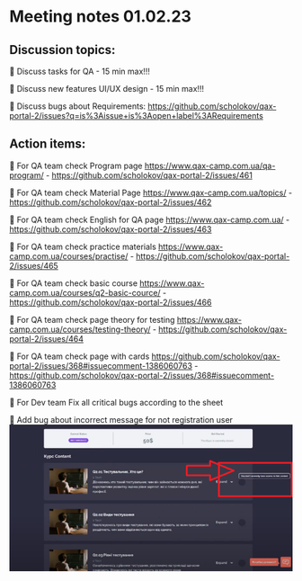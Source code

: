 # Meeting notes 01.02.23

## Discussion topics: 

:black_square_button: Discuss tasks for QA - 15 min max!!! 

:black_square_button: Discuss new features UI/UX design - 15 min max!!! 

:black_square_button: Discuss bugs about Requirements: https://github.com/scholokov/qax-portal-2/issues?q=is%3Aissue+is%3Aopen+label%3ARequirements 


## Action items:  

:black_square_button: For QA team check Program page https://www.qax-camp.com.ua/qa-program/ - https://github.com/scholokov/qax-portal-2/issues/461 

:black_square_button: For QA team check Material Page   https://www.qax-camp.com.ua/topics/ - https://github.com/scholokov/qax-portal-2/issues/462 
 
:white_square_button: For QA team check English for QA page https://www.qax-camp.com.ua/ - https://github.com/scholokov/qax-portal-2/issues/463 

:black_square_button: For QA team check practice materials https://www.qax-camp.com.ua/courses/practise/ -  https://github.com/scholokov/qax-portal-2/issues/465 

:black_square_button: For QA team check basic course https://www.qax-camp.com.ua/courses/q2-basic-cource/ - https://github.com/scholokov/qax-portal-2/issues/466 

:black_square_button: For QA team check page theory for testing https://www.qax-camp.com.ua/courses/testing-theory/  - https://github.com/scholokov/qax-portal-2/issues/464

:black_square_button: For QA team check page with cards https://github.com/scholokov/qax-portal-2/issues/368#issuecomment-1386060763 - https://github.com/scholokov/qax-portal-2/issues/368#issuecomment-1386060763

:black_square_button: For Dev team Fix all critical bugs according to the sheet  

:black_square_button: Add bug about incorrect message for not registration user ![QAX](https://github.com/scholokov/qax-portal-2/blob/main/drive/Bug_new.PNG?raw=true.) 
